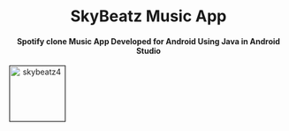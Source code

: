 <h1 align="center">SkyBeatz Music App</h1>
<h4 align="center">Spotify clone Music App Developed for Android Using Java in Android Studio</h4>
<a href="https://github.com/itsprathvi/skyBeatz/" align="center"><img height="100" width="100" src="https://i.ibb.co/985tn8s/skybeatz4.png" alt="skybeatz4" border="1"></a>
